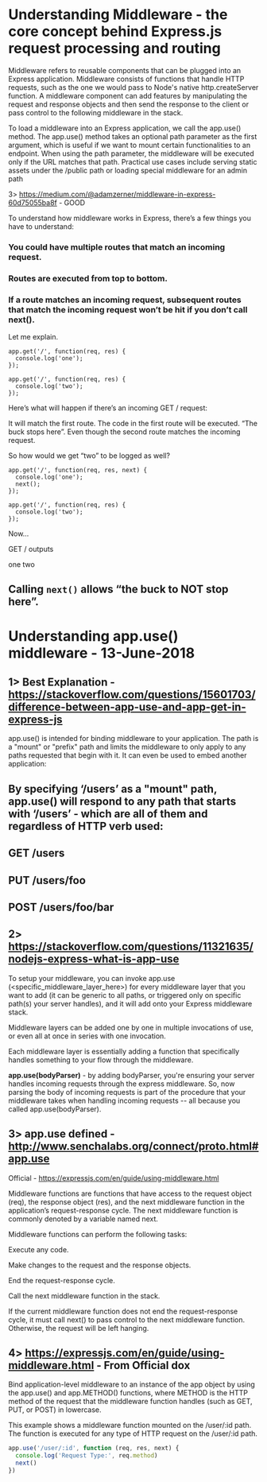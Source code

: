 #  Understanding Middleware  - the core concept behind Express.js request processing and routing

Middleware refers to reusable components that can be plugged into an Express application. Middleware consists of functions that handle HTTP requests, such as the one we would pass to Node's native http.createServer function. A middleware component can add features by manipulating the request and response objects and then send the response to the client or pass control to the following middleware in
the stack.

To load a middleware into an Express application, we call the app.use() method. The app.use() method takes an optional path parameter as the first argument, which is useful if we want to mount certain functionalities to an endpoint. When using the path parameter, the middleware will be executed only if the URL matches that path. Practical use cases include serving static assets under the /public path or loading special middleware for an admin path

3> https://medium.com/@adamzerner/middleware-in-express-60d75055ba8f  -  GOOD

To understand how middleware works in Express, there’s a few things you have to understand:

### You could have multiple routes that match an incoming request.

### Routes are executed from top to bottom.

### If a route matches an incoming request, subsequent routes that match the incoming request won’t be hit if you don’t call next().

Let me explain.

```
app.get('/', function(req, res) {
  console.log('one');
});

app.get('/', function(req, res) {
  console.log('two');
});
```

Here’s what will happen if there’s an incoming GET / request:

It will match the first route. The code in the first route will be executed. “The buck stops here”. Even though the second route matches the incoming request.

So how would we get “two” to be logged as well?

```
app.get('/', function(req, res, next) {
  console.log('one');
  next();
});

app.get('/', function(req, res) {
  console.log('two');
});
```

Now…

GET /
outputs

one
two

## Calling ``next()`` allows “the buck to NOT stop here”.

# Understanding app.use() middleware - 13-June-2018

## 1> Best Explanation - https://stackoverflow.com/questions/15601703/difference-between-app-use-and-app-get-in-express-js

app.use() is intended for binding middleware to your application. The path is a "mount" or "prefix" path and limits the middleware to only apply to any paths requested that begin with it. It can even be used to embed another application:

## By specifying ‘/users’ as a "mount" path, app.use() will respond to any path that starts with ‘/users’  -  which are all of them and regardless of HTTP verb used:

## GET /users
## PUT /users/foo
## POST /users/foo/bar

## 2> https://stackoverflow.com/questions/11321635/nodejs-express-what-is-app-use

To setup your middleware, you can invoke app.use (<specific_middleware_layer_here>) for every middleware layer that you want to add (it can be generic to all paths, or triggered only on specific path(s) your server handles), and it will add onto your Express middleware stack.

Middleware layers can be added one by one in multiple invocations of use, or even all at once in series with one invocation.

Each middleware layer is essentially adding a function that specifically handles something to your flow through the middleware.

**app.use(bodyParser)**  -  by adding bodyParser, you're ensuring your server handles incoming requests through the express middleware. So, now parsing the body of incoming requests is part of the procedure that your middleware takes when handling incoming requests -- all because you called app.use(bodyParser).

## 3> app.use defined - http://www.senchalabs.org/connect/proto.html#app.use

Official - https://expressjs.com/en/guide/using-middleware.html

Middleware functions are functions that have access to the request object (req), the response object (res), and the next middleware function in the application’s request-response cycle. The next middleware function is commonly denoted by a variable named next.

Middleware functions can perform the following tasks:

Execute any code.

Make changes to the request and the response objects.

End the request-response cycle.

Call the next middleware function in the stack.

If the current middleware function does not end the request-response cycle, it must call next() to pass control to the next middleware function. Otherwise, the request will be left hanging.

## 4> https://expressjs.com/en/guide/using-middleware.html - From Official dox

Bind application-level middleware to an instance of the app object by using the app.use() and app.METHOD() functions, where METHOD is the HTTP method of the request that the middleware function handles (such as GET, PUT, or POST) in lowercase.

This example shows a middleware function mounted on the /user/:id path. The function is executed for any type of HTTP request on the /user/:id path.

```js
app.use('/user/:id', function (req, res, next) {
  console.log('Request Type:', req.method)
  next()
})
```